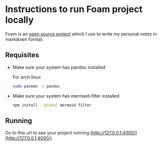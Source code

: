 # Instructions to run Foam project locally

Foam is an [open source project](https://github.com/foambubble/foam) which I use to write my personal notes in markdown format.

## Requisites

- Make sure your system has pandoc installed

    For arch linux
    
    ```sh
    sudo pacman -S pandoc
    ```

- Make sure your system has mermaid-filter installed
    
    ```sh
    npm install --global mermaid-filter
    ```

## Running

Go to this url to see your project running [http://127.0.0.1:4000/](http://127.0.0.1:4000/)